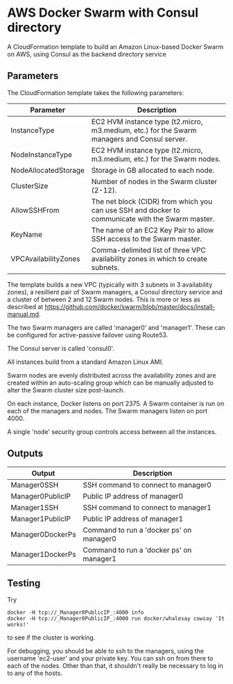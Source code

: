 # AWS Docker Swarm with Consul directory
A CloudFormation template to build an Amazon Linux-based Docker Swarm on AWS, using
Consul as the backend directory service

## Parameters

The CloudFormation template takes the following parameters:

| Parameter | Description |
|-----------|-------------|
| InstanceType | EC2 HVM instance type (t2.micro, m3.medium, etc.) for the Swarm managers and Consul server. |
| NodeInstanceType | EC2 HVM instance type (t2.micro, m3.medium, etc.) for the Swarm nodes. |
| NodeAllocatedStorage | Storage in GB allocated to each node. |
| ClusterSize | Number of nodes in the Swarm cluster (2-12). |
| AllowSSHFrom | The net block (CIDR) from which you can use SSH and docker to communicate with the Swarm master. |
| KeyName | The name of an EC2 Key Pair to allow SSH access to the Swarm master. |
| VPCAvailabilityZones | Comma-delimited list of three VPC availability zones in which to create subnets. |

The template builds a new VPC (typically with 3 subnets in 3 availability zones),
a resillient pair of Swarm managers, a Consul directory service and a cluster of between
2 and 12 Swarm nodes.
This is more or less as described at https://github.com/docker/swarm/blob/master/docs/install-manual.md.

The two Swarm managers are called 'manager0' and 'manager1'.
These can be configured for active-passive failover using Route53.

The Consul server is called 'consul0'.

All instances build from a standard Amazon Linux AMI.

Swarm nodes are evenly distributed across the availability zones and are created
within an auto-scaling group which can be manually adjusted to alter
the Swarm cluster size post-launch.

On each instance, Docker listens on port 2375.
A Swarm container is run on each of the managers and nodes.
The Swarm managers listen on port 4000.

A single 'node' security group controls access between all the instances.

## Outputs

| Output | Description |
|--------|-------------|
| Manager0SSH | SSH command to connect to manager0 |
| Manager0PublicIP | Public IP address of manager0 |
| Manager1SSH | SSH command to connect to manager1 |
| Manager1PublicIP | Public IP address of manager1 |
| Manager0DockerPs | Command to run a 'docker ps' on manager0 |
| Manager1DockerPs | Command to run a 'docker ps' on manager1 |

## Testing

Try

    docker -H tcp://_Manager0PublicIP_:4000 info
    docker -H tcp://_Manager0PublicIP_:4000 run docker/whalesay cowsay 'It works!'

to see if the cluster is working.

For debugging, you should be able to ssh to the managers, using the username 'ec2-user' and your private key.
You can ssh on from there to each of the nodes. Other than that, it shouldn't really be necessary to
log in to any of the hosts.
